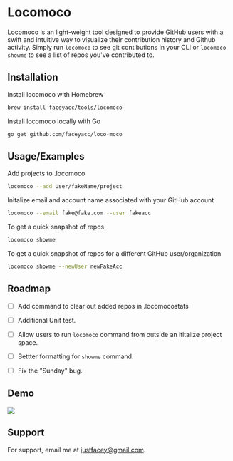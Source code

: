 
# Locomoco

Locomoco is an light-weight tool designed to provide GitHub users with a swift and intuitive way to visualize their contribution history and Github activity. Simply run `locomoco` to see git contibutions in your CLI or `locomoco showme` to see a list of repos you've contributed to.



## Installation

Install locomoco with Homebrew

```bash
brew install faceyacc/tools/locomoco
```

Install locomoco locally with Go
```bash
go get github.com/faceyacc/loco-moco
```
## Usage/Examples


Add projects to .locomoco
```bash
locomoco --add User/fakeName/project
```
Initalize email and account name associated with your GitHub account
```bash
locomoco --email fake@fake.com --user fakeacc
```
To get a quick snapshot of repos
```bash
locomoco showme
```
To get a quick snapshot of repos for a different GitHub user/organization
```bash
locomoco showme --newUser newFakeAcc
```
## Roadmap

- [ ] Add command to clear out added repos in .locomocostats

- [ ] Additional Unit test.

- [ ] Allow users to run `locomoco` command from outside an ititalize project space.

- [ ] Bettter formatting for `showme` command.

- [ ] Fix the "Sunday" bug.

## Demo

![](https://github.com/faceyacc/locomoco/blob/main/locomoco.gif)

## Support

For support, email me at justfacey@gmail.com.
